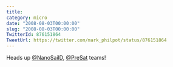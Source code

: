 ```yaml
---
title: 
category: micro
date: "2008-08-03T00:00:00"
slug: "2008-08-03T00:00:00"
TwitterId: 876151864
TweetUrl: https://twitter.com/mark_philpot/status/876151864
---
```


Heads up [@NanoSailD](https://twitter.com/NanoSailD),
[@PreSat](https://twitter.com/PreSat) teams!
